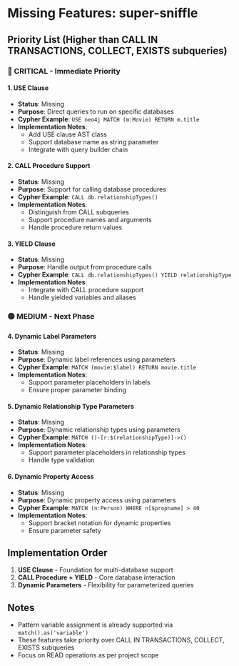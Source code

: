 # Missing Features: super-sniffle

## Priority List (Higher than CALL IN TRANSACTIONS, COLLECT, EXISTS subqueries)

### 🔴 CRITICAL - Immediate Priority

#### 1. USE Clause
- **Status**: Missing
- **Purpose**: Direct queries to run on specific databases
- **Cypher Example**: `USE neo4j MATCH (m:Movie) RETURN m.title`
- **Implementation Notes**: 
  - Add USE clause AST class
  - Support database name as string parameter
  - Integrate with query builder chain

#### 2. CALL Procedure Support
- **Status**: Missing  
- **Purpose**: Support for calling database procedures
- **Cypher Example**: `CALL db.relationshipTypes()`
- **Implementation Notes**:
  - Distinguish from CALL subqueries
  - Support procedure names and arguments
  - Handle procedure return values

#### 3. YIELD Clause
- **Status**: Missing
- **Purpose**: Handle output from procedure calls
- **Cypher Example**: `CALL db.relationshipTypes() YIELD relationshipType`
- **Implementation Notes**:
  - Integrate with CALL procedure support
  - Handle yielded variables and aliases

### 🟡 MEDIUM - Next Phase

#### 4. Dynamic Label Parameters
- **Status**: Missing
- **Purpose**: Dynamic label references using parameters
- **Cypher Example**: `MATCH (movie:$label) RETURN movie.title`
- **Implementation Notes**:
  - Support parameter placeholders in labels
  - Ensure proper parameter binding

#### 5. Dynamic Relationship Type Parameters
- **Status**: Missing
- **Purpose**: Dynamic relationship types using parameters
- **Cypher Example**: `MATCH ()-[r:$(relationshipType)]->()`
- **Implementation Notes**:
  - Support parameter placeholders in relationship types
  - Handle type validation

#### 6. Dynamic Property Access
- **Status**: Missing
- **Purpose**: Dynamic property access using parameters
- **Cypher Example**: `MATCH (n:Person) WHERE n[$propname] > 40`
- **Implementation Notes**:
  - Support bracket notation for dynamic properties
  - Ensure parameter safety

## Implementation Order

1. **USE Clause** - Foundation for multi-database support
2. **CALL Procedure + YIELD** - Core database interaction
3. **Dynamic Parameters** - Flexibility for parameterized queries

## Notes
- Pattern variable assignment is already supported via `match().as('variable')`
- These features take priority over CALL IN TRANSACTIONS, COLLECT, EXISTS subqueries
- Focus on READ operations as per project scope
